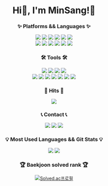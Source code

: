 <div align="center">
<h1> Hi👋, I'm MinSang!🤗</h1>
<h3>✨ Platforms && Languages ✨</h3>
	<img src="https://img.shields.io/badge/JAVA-007396?style=flat&logo=Conda-Forge&logoColor=white"/>
	<img src="https://img.shields.io/badge/HTML5-E34F26?style=flat&logo=HTML5&logoColor=white"/>
	<img src="https://img.shields.io/badge/CSS3-1572B6?style=flat&logo=CSS3&logoColor=white"/>
	<img src="https://img.shields.io/badge/JavaScript-F7DF1E?style=flat&logo=JavaScript&logoColor=white"/>
	<img src="https://img.shields.io/badge/C-A8B9CC?style=flat&logo=C&logoColor=white"/>
	<img src="https://img.shields.io/badge/Python-3776AB?style=flat&logo=Python&logoColor=white"/>
	<!-- <img src="https://img.shields.io/badge/jQuery-0769AD?style=flat&logo=jQuery&logoColor=white"/> -->
	<br>
	<img src="https://img.shields.io/badge/Spring-6DB33F?style=flat&logo=Spring&logoColor=white"/>
	<img src="https://img.shields.io/badge/SpringBoot-6DB33F?style=flat&logo=SpringBoot&logoColor=white"/>
	<img src="https://img.shields.io/badge/MySQL-4479A1?style=flat&logo=MySQL&logoColor=white"/>
	<img src="https://img.shields.io/badge/Tomcat-F8DC75?style=flat&logo=ApacheTomcat&logoColor=white"/>
	<img src="https://img.shields.io/badge/Linux-FCC624?style=flat&logo=Linux&logoColor=white"/>
	<img src="https://img.shields.io/badge/node.js-339933?style=flat&logo=node.js&logoColor=white"/>

<h3>🛠 Tools 🛠</h3>
	<img src="https://img.shields.io/badge/Eclipse%20IDE-2C2255?style=flat&logo=EclipseIDE&logoColor=white"/>
	<img src="https://img.shields.io/badge/IntelliJ IDEA-181717?style=flat&logo=IntelliJ IDEA&logoColor=white"/>
	<img src="https://img.shields.io/badge/Visual%20Studio%20Code-007ACC?style=flat&logo=VisualStudioCode&logoColor=white"/>
	<img src="https://img.shields.io/badge/GitHub-181717?style=flat&logo=GitHub&logoColor=white"/>
	<br>
	<img src="https://img.shields.io/badge/Figma-F24E1E?style=flat&logo=Figma&logoColor=white"/>
 	<img src="https://img.shields.io/badge/Slack-4A154B?style=flat&logo=Slack&logoColor=white"/>
	<img src="https://img.shields.io/badge/Notion-181717?style=flat&logo=Notion&logoColor=white"/>
	<img src="https://img.shields.io/badge/AWS-232F3E?style=flat&logo=AmazonAWS&logoColor=white"/>
	<img src="https://img.shields.io/badge/Postman-FF6C37?style=flat&logo=Postman&logoColor=white"/>
	<img src="https://img.shields.io/badge/Swagger-85EA2D?style=flat&logo=Swagger&logoColor=white"/>
	<img src="https://img.shields.io/badge/Git-F05032?style=flat&logo=Git&logoColor=white"/>

<h3>🔫 Hits 🔫</h3>
	<a href="https://hits.seeyoufarm.com"><img src="https://hits.seeyoufarm.com/api/count/incr/badge.svg?url=https%3A%2F%2Fgithub.com%2FMinSang22Kim%2Fhit-counter&count_bg=%236EE459&title_bg=%23555555&icon=&icon_color=%23E7E7E7&title=hits&edge_flat=false"/></a>

<h3>📞 Contact 📞</h3>
	<a href="mailto:powerminsang9901@gmail.com"><img src="https://img.shields.io/badge/Gmail-FF0000?style=flat&logo=Gmail&logoColor=white" /></a>
	<a href="https://coding-gguljam.tistory.com"><img src="https://img.shields.io/badge/Tistory-FFA500?style=flat&logo=Tistory&logoColor=white" /></a>
	<a href="https://www.instagram.com/sang._.ss/"><img src="https://img.shields.io/badge/instagram-E4405F?style=flat&logo=instagram&logoColor=white"/></a>
	<!-- 노션 수정 필요
	<a href="https://gentle-snowboard-1c6.notion.site/Yermi-5e8c65dba4df4ab09e83665cf2ee001d"><img src="https://img.shields.io/badge/Notion-000000?style=flat&logo=Notion&logoColor=white" /></a> 
	-->

<h3>💡 Most Used Languages && Git Stats 💡</h3>
	<img src="https://github-readme-stats.vercel.app/api/top-langs/?username=MinSang22Kim&layout=compact&theme=nord">
	<img src="https://github-readme-stats.vercel.app/api?username=MinSang22Kim&hide=stars,contribs&count_private=true&show_icons=true&&theme=radical">

<h3>🏆 Baekjoon solved rank 🏆</h3>
  <a href="https://solved.ac/mskim0217"><img src="http://mazassumnida.wtf/api/v2/generate_badge?boj=mskim0217" alt="Solved.ac프로필"></a>

<!-- 잔디 지렁이
<img src="https://github.com/MinSang22Kim/MinSang22Kim/blob/output/github-contribution-grid-snake.svg"/>
-->
</div>